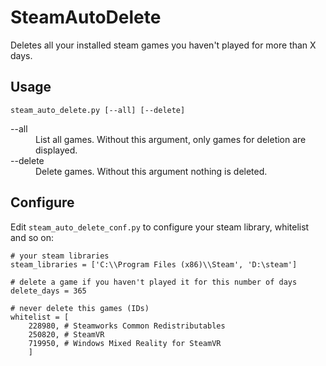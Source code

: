 # SteamAutoDelete

Deletes all your installed steam games you haven't played for more than X days.

## Usage
`steam_auto_delete.py [--all] [--delete]`
<dl>
<dt>--all</dt><dd>List all games. Without this argument, only games for deletion are displayed.</dd>
<dt>--delete</dt><dd>Delete games. Without this argument nothing is deleted.</dd>
</dl>

## Configure
Edit `steam_auto_delete_conf.py` to configure your steam library, whitelist and so on:

```
# your steam libraries
steam_libraries = ['C:\\Program Files (x86)\\Steam', 'D:\steam']

# delete a game if you haven't played it for this number of days
delete_days = 365

# never delete this games (IDs)
whitelist = [
    228980, # Steamworks Common Redistributables
    250820, # SteamVR
    719950, # Windows Mixed Reality for SteamVR
    ]
```
